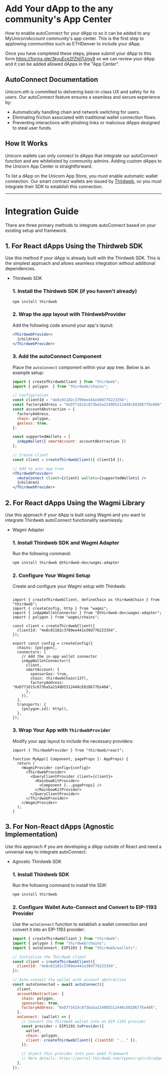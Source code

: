 # Add Your dApp to the any community's App Center
How to enable autoConnect for your dApp to so it can be added to any MyUnicornAccount community's app center. This is the first step to applowing communities such as ETHDenver to include your dApp.

Once you have completed these steps, please submit your dApp to this form https://forms.gle/3kyuEce2fZtd7Umy9 so we can review your dApp and it can be added allowed dApps in the "App Center".

## AutoConnect Documentation

Unicorn.eth is committed to delivering best-in-class UX and safety for its users. Our autoConnect feature ensures a seamless and secure experience by:

- Automatically handling chain and network switching for users.
- Eliminating friction associated with traditional wallet connection flows.
- Preventing interactions with phishing links or malicious dApps designed to steal user funds.

## How It Works

Unicorn wallets can only connect to dApps that integrate our autoConnect function and are whitelisted by community admins. Adding custom dApps to the Unicorn App Center is straightforward.

To list a dApp on the Unicorn App Store, you must enable automatic wallet connection. Our smart contract wallets are issued by [Thirdweb](https://thirdweb.com/), so you must integrate their SDK to establish this connection.

---

# Integration Guide

There are three primary methods to integrate autoConnect based on your existing setup and framework.

## 1. For React dApps Using the Thirdweb SDK

Use this method if your dApp is already built with the Thirdweb SDK. This is the simplest approach and allows seamless integration without additional dependencies.

- Thirdweb SDK
    
    ### **1. Install the Thirdweb SDK (if you haven’t already)**
    
    ```bash
    npm install thirdweb
    ```
    
    ### **2. Wrap the app layout with ThirdwebProvider**
    
    Add the following code around your app's layout:
    
    ```jsx
    <ThirdwebProvider>
      {children}
    </ThirdwebProvider>
    ```
    
    ### **3. Add the autoConnect Component**
    
    Place the `autoConnect` component within your app tree. Below is an example setup:
    
    ```jsx
    import { createThirdwebClient } from "thirdweb";
    import { polygon  } from "thirdweb/chains";
    
    // Configuration
    const clientId = "4e8c81182c3709ee441e30d776223354";
    const factoryAddress = "0xD771615c873ba5a2149D5312448cE01D677Ee48A";
    const accountAbstraction = {
      factoryAddress,
      chain: polygon,
      gasless: true,
    };
    
    const supportedWallets = [
      inAppWallet({ smartAccount: accountAbstraction })
    ];
    
    // Create client
    const client = createThirdwebClient({ clientId });
    
    // Add to your app tree
    <ThirdwebProvider>
      <AutoConnect client={client} wallets={supportedWallets} />
      {children}
    </ThirdwebProvider>
    ```
    

## 2. For React dApps Using the Wagmi Library

Use this approach if your dApp is built using Wagmi and you want to integrate Thirdweb autoConnect functionality seamlessly.

- Wagmi Adapter
    
    ### **1. Install Thirdweb SDK and Wagmi Adapter**
    
    Run the following command:
    
    ```bash
    npm install thirdweb @thirdweb-dev/wagmi-adapter
    ```
    
    ### **2. Configure Your Wagmi Setup**
    
    Create and configure your Wagmi setup with Thirdweb:
    
    ```tsx
    
    import { createThirdwebClient, defineChain as thirdwebChain } from "thirdweb";
    import { createConfig, http } from "wagmi";
    import { inAppWalletConnector } from "@thirdweb-dev/wagmi-adapter";
    import { polygon } from "wagmi/chains";
    
    const client = createThirdwebClient({
      clientId: "4e8c81182c3709ee441e30d776223354",
    });
    
    export const config = createConfig({
      chains: [polygon],
      connectors: [
        // Add the in-app wallet connector
        inAppWalletConnector({
          client,
          smartAccount: {
            sponsorGas: true,
            chain: thirdwebChain(137),
            factoryAddress: "0xD771615c873ba5a2149D5312448cE01D677Ee48A",
          },
        }),
      ],
      transports: {
        [polygon.id]: http(),
      },
    });
    ```
    
    ### **3. Wrap Your App with `ThirdwebProvider`**
    
    Modify your app layout to include the necessary providers:
    
    ```tsx
    import { ThirdwebProvider } from "thirdweb/react";
    
    function MyApp({ Component, pageProps }: AppProps) {
      return (
        <WagmiProvider config={config}>
          <ThirdwebProvider>
            <QueryClientProvider client={client}>
              <RainbowKitProvider>
                <Component {...pageProps} />
              </RainbowKitProvider>
            </QueryClientProvider>
          </ThirdwebProvider>
        </WagmiProvider>
      );
    }
    ```
    

## 3. For Non-React dApps (Agnostic Implementation)

Use this approach if you are developing a dApp outside of React and need a universal way to integrate autoConnect.

- Agnostic Thirdweb SDK
    
    ### **1. Install Thirdweb SDK**
    
    Run the following command to install the SDK:
    
    ```bash
    npm install thirdweb
    ```
    
    ### 2. Configure Wallet Auto-Connect and Convert to EIP-1193 Provider
    
    Use the `autoConnect` function to establish a wallet connection and convert it into an EIP-1193 provider:
    
    ```jsx
    import { createThirdwebClient } from "thirdweb";
    import { polygon } from "thirdweb/chains";
    import { autoConnect, EIP1193 } from "thirdweb/wallets";
    
    // Initialize the Thirdweb client
    const client = createThirdwebClient({
      clientId: "4e8c81182c3709ee441e30d776223354",
    });
    
    // Auto-connect the wallet with account abstraction
    const autoConnected = await autoConnect({
      client,
      accountAbstraction: {
        chain: polygon,
        sponsorGas: true,
        factoryAddress: "0xD771615c873ba5a2149D5312448cE01D677Ee48A",
      },
      onConnect: (wallet) => {
        // Convert the Thirdweb wallet into an EIP-1193 provider
        const provider = EIP1193.toProvider({
          wallet,
          chain: polygon,
          client: createThirdwebClient({ clientId: "..." }),
        });
    
        // Inject this provider into your web3 framework
        // More details: https://portal.thirdweb.com/typescript/v5/adapters
      },
    });
    ```
